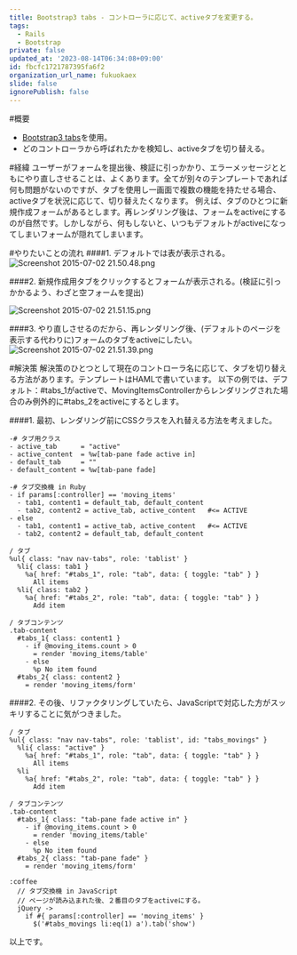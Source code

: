 ```yaml
---
title: Bootstrap3 tabs - コントローラに応じて、activeタブを変更する。
tags:
  - Rails
  - Bootstrap
private: false
updated_at: '2023-08-14T06:34:08+09:00'
id: fbcfc1721787395fa6f2
organization_url_name: fukuokaex
slide: false
ignorePublish: false
---
```

#概要

- [Bootstrap3 tabs](http://getbootstrap.com/javascript/#tabs)を使用。
- どのコントローラから呼ばれたかを検知し、activeタブを切り替える。

#経緯
ユーザーがフォームを提出後、検証に引っかかり、エラーメッセージとともにやり直しさせることは、よくあります。全てが別々のテンプレートであれば何も問題がないのですが、タブを使用し一画面で複数の機能を持たせる場合、activeタブを状況に応じて、切り替えたくなります。
例えば、タブのひとつに新規作成フォームがあるとします。再レンダリング後は、フォームをactiveにするのが自然です。しかしながら、何もしないと、いつもデフォルトがactiveになってしまいフォームが隠れてしまいます。

#やりたいことの流れ
####1. デフォルトでは表が表示される。
![Screenshot 2015-07-02 21.50.48.png](https://qiita-image-store.s3.amazonaws.com/0/82804/11edb5b1-1642-ac54-5a64-058ab8efe98b.png)

####2. 新規作成用タブをクリックするとフォームが表示される。(検証に引っかかるよう、わざと空フォームを提出)

![Screenshot 2015-07-02 21.51.15.png](https://qiita-image-store.s3.amazonaws.com/0/82804/112b97db-0577-8a13-9f83-9e6189ffee63.png)

####3. やり直しさせるのだから、再レンダリング後、(デフォルトのページを表示する代わりに)フォームのタブをactiveにしたい。
![Screenshot 2015-07-02 21.51.39.png](https://qiita-image-store.s3.amazonaws.com/0/82804/5f4e6d2c-65ce-d580-468c-07d7289c6da8.png)

#解決策
解決策のひとつとして現在のコントローラ名に応じて、タブを切り替える方法があります。テンプレートはHAMLで書いています。
以下の例では、デフォルト：#tabs_1がactiveで、MovingItemsControllerからレンダリングされた場合のみ例外的に#tabs_2をactiveにするとします。

####1. 最初、レンダリング前にCSSクラスを入れ替える方法を考えました。

```haml:show.html.haml
-# タブ用クラス
- active_tab      = "active"
- active_content  = %w[tab-pane fade active in]
- default_tab     = ""
- default_content = %w[tab-pane fade]

-# タブ交換機 in Ruby
- if params[:controller] == 'moving_items'
  - tab1, content1 = default_tab, default_content
  - tab2, content2 = active_tab, active_content   #<= ACTIVE
- else
  - tab1, content1 = active_tab, active_content   #<= ACTIVE
  - tab2, content2 = default_tab, default_content

/ タブ
%ul{ class: "nav nav-tabs", role: 'tablist' }
  %li{ class: tab1 }
    %a{ href: "#tabs_1", role: "tab", data: { toggle: "tab" } }
      All items
  %li{ class: tab2 }
    %a{ href: "#tabs_2", role: "tab", data: { toggle: "tab" } }
      Add item

/ タブコンテンツ
.tab-content
  #tabs_1{ class: content1 }
    - if @moving_items.count > 0
      = render 'moving_items/table'
    - else
      %p No item found
  #tabs_2{ class: content2 }
    = render 'moving_items/form'
```
####2. その後、リファクタリングしていたら、JavaScriptで対応した方がスッキリすることに気がつきました。

```haml:show.html.haml
/ タブ
%ul{ class: "nav nav-tabs", role: 'tablist', id: "tabs_movings" }
  %li{ class: "active" }
    %a{ href: "#tabs_1", role: "tab", data: { toggle: "tab" } }
      All items
  %li
    %a{ href: "#tabs_2", role: "tab", data: { toggle: "tab" } }
      Add item

/ タブコンテンツ
.tab-content
  #tabs_1{ class: "tab-pane fade active in" }
    - if @moving_items.count > 0
      = render 'moving_items/table'
    - else
      %p No item found
  #tabs_2{ class: "tab-pane fade" }
    = render 'moving_items/form'

:coffee
  // タブ交換機 in JavaScript
  // ページが読み込まれた後、２番目のタブをactiveにする。
  jQuery ->
    if #{ params[:controller] == 'moving_items' }
      $('#tabs_movings li:eq(1) a').tab('show')
```
以上です。
